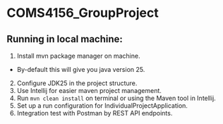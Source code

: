 # COMS4156_GroupProject

## Running in local machine:
1. Install mvn package manager on machine.
- By-default this will give you java version 25.
2. Configure JDK25 in the project structure.
3. Use Intellij for easier maven project management.
4. Run ```mvn clean install``` on terminal or using the Maven tool in Intellij.
5. Set up a run configuration for IndividualProjectApplication.
6. Integration test with Postman by REST API endpoints.